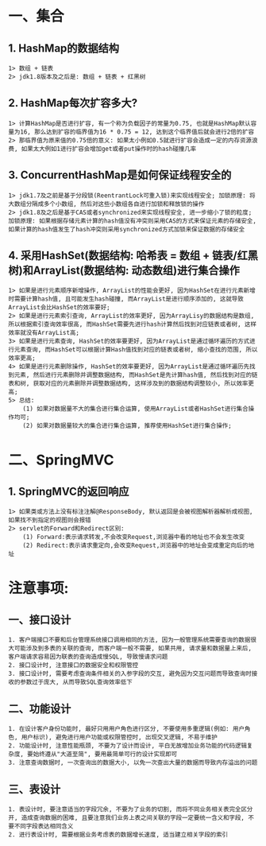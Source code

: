 # 一、集合
## 1. HashMap的数据结构
    1> 数组 + 链表
    2> jdk1.8版本及之后是: 数组 + 链表 + 红黑树
## 2. HashMap每次扩容多大?
    1> 计算HashMap是否进行扩容, 有一个称为负载因子的常量为0.75, 也就是HashMap默认容量为16, 那么达到扩容的临界值为16 * 0.75 = 12, 达到这个临界值后就会进行2倍的扩容
    2> 那临界值为原来值的0.75倍的意义: 如果太小例如0.5就进行扩容会造成一定的内存资源浪费, 如果太大例如1进行扩容会增加get或者put操作时的hash碰撞几率
## 3. ConcurrentHashMap是如何保证线程安全的
    1> jdk1.7及之前是基于分段锁(ReentrantLock可重入锁)来实现线程安全; 加锁原理: 将大数组分隔成多个小数组, 然后对这些小数组各自进行加锁和释放锁的操作
    2> jdk1.8及之后是基于CAS或者synchronized来实现线程安全, 进一步缩小了锁的粒度; 加锁原理: 如果根据存储元素计算的hash值没有冲突则采用CAS的方式来保证元素的存储安全, 如果计算的hash值发生了hash冲突则采用synchronized方式加锁来保证数据的存储安全
## 4. 采用HashSet(数据结构: 哈希表 = 数组 + 链表/红黑树)和ArrayList(数据结构: 动态数组)进行集合操作
    1> 如果是进行元素顺序新增操作, ArrayList的性能会更好, 因为HashSet在进行元素新增时需要计算hash值, 且可能发生hash碰撞, 而ArrayList是进行顺序添加的, 这就导致ArrayList会比HashSet的效率要好;
    2> 如果是进行元素索引查询, ArrayList的效率更好, 因为ArrayLisy的数据结构是数组, 所以根据索引查询效率很高, 而HashSet需要先进行hash计算然后找到对应链表或者树, 这样效率就没有ArrayList高;
    3> 如果是进行元素查询, HashSet的效率要更好, 因为ArrayList是通过循环遍历的方式进行元素查询, 而HashSet可以根据计算Hash值找到对应的链表或者树, 缩小查找的范围, 所以效率更高;
    4> 如果是进行元素删除操作, HashSet的效率要更好, 因为ArrayList是通过循环遍历先找到元素, 然后进行元素删除并调整数据结构, 而HashSet是先计算hash值, 然后找到对应的链表和树, 获取对应的元素删除并调整数据结构, 这样涉及到的数据结构调整较小, 所以效率更高;
    5> 总结:
        (1) 如果对数据量不大的集合进行集合运算, 使用ArrayList或者HashSet进行集合操作均可;
        (2) 如果对数据量较大的集合进行集合运算, 推荐使用HashSet进行集合操作;
        
# 二、SpringMVC
## 1. SpringMVC的返回响应
    1> 如果类或方法上没有标注注解@ResponseBody, 默认返回是会被视图解析器解析成视图, 如果找不到指定的视图则会报错
    2> servlet的Forward和Redirect区别: 
        (1) Forward:表示请求转发,不会改变Request,浏览器中看的地址也不会发生改变
        (2) Redirect:表示请求重定向,会改变Request,浏览器中的地址会变成重定向后的地址
        
# 注意事项: 
## 一、接口设计
    1. 客户端接口不要和后台管理系统接口调用相同的方法, 因为一般管理系统需要查询的数据很大可能涉及到多表的关联的查询, 而客户端一般不需要, 如果共用, 请求量和数据量上来后, 客户端请求容易因为联表的查询造成慢SQL, 导致慢请求问题
    2. 接口设计时, 注意接口的数据安全和权限管控
    3. 接口设计时, 需要考虑查询条件相关的入参字段的交互, 避免因为交互问题而导致查询时接收的参数过于庞大, 从而导致SQL查询效率低下

## 二、功能设计
    1. 在设计客户身份功能时, 最好只用用户角色进行区分, 不要使用多重逻辑(例如: 用户角色, 用户标识), 避免进行用户功能或权限管控时, 出现交叉逻辑, 不易于维护
    2. 功能设计时, 注意性能瓶颈, 不要为了设计而设计, 平白无故增加业务功能的代码逻辑复杂度, 要始终遵从"大道至简", 要用最简单可行的设计实现即可
    3. 注意查询数据时, 一次查询出的数据大小, 以免一次查出大量的数据而导致内存溢出的问题    

## 三、表设计
    1. 表设计时, 要注意适当的字段冗余, 不要为了业务的切割, 而将不同业务相关表完全区分开, 造成查询数据的困难, 且要注意我们业务上表之间关联的字段一定要统一含义和字段, 不要不同字段表达相同含义
    2. 进行表设计时, 需要根据业务考虑表的数据增长速度, 适当建立相关字段的索引
